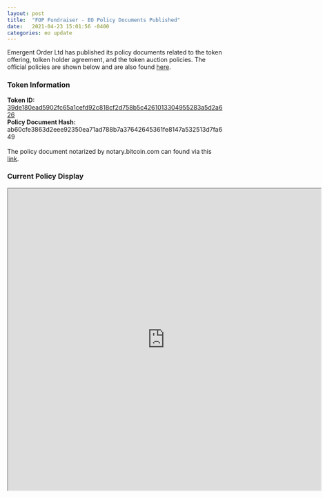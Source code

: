 ```yaml
---
layout: post
title:  "FOP Fundraiser - EO Policy Documents Published"
date:   2021-04-23 15:01:56 -0400
categories: eo update
---
```

Emergent Order Ltd has published its policy documents related to the token offering, tolken holder agreement, and the token auction policies. The official policies are shown below and are also found [here].

### Token Information
<b>Token ID:</b> [39de180ead5902fc65a1cefd92c818cf2d758b5c4261013304955283a5d2a626]
<br />
<b>Policy Document Hash:</b> ab60cfe3863d2eee92350ea71ad788b7a37642645361fe8147a532513d7fa649
<br /><br />
The policy document notarized by notary.bitcoin.com can found via this [link].
<br/>
### Current Policy Display

<iframe src="https://emergentorder.io/EO_Policies.html" frameborder="1" width="725" height="700" allowfullscreen="true" mozallowfullscreen="true" webkitallowfullscreen="true"></iframe>

[here]: https://emergentorder.io/EO_Policies.html
[link]: https://emergentorder.io/Emergent%20Order%20LLC%20Token%20Offering%20Guide.pdf
[39de180ead5902fc65a1cefd92c818cf2d758b5c4261013304955283a5d2a626]: https://explorer.bitcoin.com/bch/token/39de180ead5902fc65a1cefd92c818cf2d758b5c4261013304955283a5d2a626

